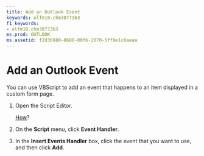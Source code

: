 ```yaml
---
title: Add an Outlook Event
keywords: olfm10.chm3077363
f1_keywords:
- olfm10.chm3077363
ms.prod: OUTLOOK
ms.assetid: f2d36980-8688-00f6-2070-5ff9e1c8aeaa
---
```



# Add an Outlook Event

You can use VBScript to add an event that happens to an item displayed in a custom form page.


1. Open the Script Editor. 
    
     [How](using-the-script-editor.md)?
    
2. On the  **Script** menu, click **Event Handler**.
    
3. In the  **Insert Events Handler** box, click the event that you want to use, and then click **Add**.
    

